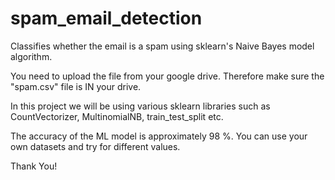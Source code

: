 # spam_email_detection
Classifies whether the email is a spam using sklearn's Naive Bayes model algorithm.

You need to upload the file from your google drive. Therefore make sure the "spam.csv" file is IN your drive. 

In this project we will be using various sklearn libraries such as CountVectorizer, MultinomialNB, train_test_split etc. 

The accuracy of the ML model is approximately 98 %. You can use your own datasets and try for different values.

Thank You!
